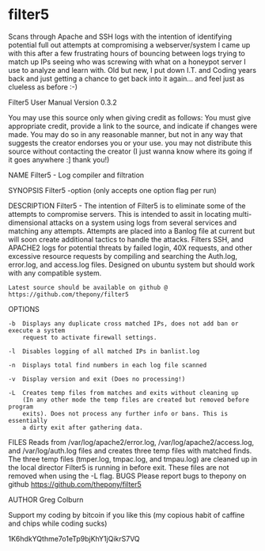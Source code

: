 # filter5
Scans through Apache and SSH logs with the intention of identifying potential full out attempts at compromising a webserver/system
I came up with this after a few frustrating hours of bouncing between logs trying to match up IPs seeing who was screwing
with what on a honeypot server I use to analyze and learn with. Old but new, I put down I.T. and Coding years back and just
getting a chance to get back into it again... and feel just as clueless as before :-)


Filter5 	User Manual Version 0.3.2 


You may use this source only when giving credit as follows:
  You must give appropriate credit, provide a link to the source, and indicate if changes 
were made. You may do so in any reasonable manner, but not in any way that suggests the 
creator endorses you or your use. you may not distribute this source without contacting 
the creator (I just wanna know where its going if it goes anywhere :] thank you!)


NAME
	Filter5 - Log compiler and filtration

SYNOPSIS
	Filter5 -option (only accepts one option flag per run)

DESCRIPTION
	Filter5 - The intention of Filter5 is to eliminate some of the attempts to compromise 
	servers. This is intended to assit in locating multi-dimensional attacks on a system 
	using logs from several services and matching any attempts. Attempts are placed into 
	a Banlog file at current but will soon create additional tactics to handle the attacks.
	Filters SSH, and APACHE2 logs for potential threats by failed login, 40X requests, and 
	other excessive resource requests by compiling and searching the Auth.log, error.log, and 
	access.log files. Designed on ubuntu system but should work with any compatible system.

	Latest source should be available on github @ https://github.com/thepony/filter5

OPTIONS


	-b	Displays any duplicate cross matched IPs, does not add ban or execute a system 
		request to activate firewall settings.

	-l	Disables logging of all matched IPs in banlist.log

	-n	Displays total find numbers in each log file scanned

	-v	Display version and exit (Does no processing!)

	-L	Creates temp files from matches and exits without cleaning up 
		(In any other mode the temp files are created but removed before program 
		exits). Does not process any further info or bans. This is essentially
		a dirty exit after gathering data.

FILES
	Reads from /var/log/apache2/error.log, /var/log/apache2/access.log, and /var/log/auth.log files and 
	creates three temp files with matched finds. The three temp files (tmper.log, tmpac.log, and tmpau.log)
	are cleaned up in the local director Filter5 is running in before exit. These files are not removed
	when using the -L flag.
BUGS
	Please report bugs to thepony on github https://github.com/thepony/filter5

AUTHOR
	Greg Colburn
	
Support my coding by bitcoin if you like this
(my copious habit of caffine and chips while coding sucks)

1K6hdkYQthme7o1eTp9bjKhY1jQikrS7VQ
